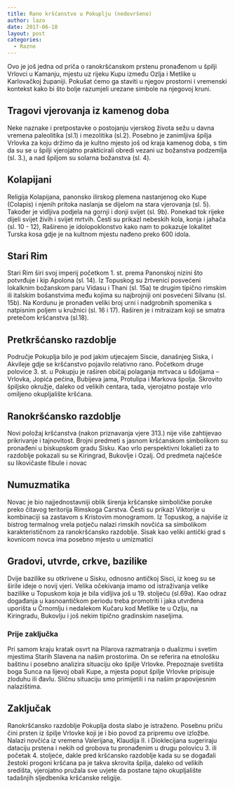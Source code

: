 ```yaml
---
title: Rano kršćanstvo u Pokuplju (nedovršeno)
author: lazo
date: 2017-06-10
layout: post
categories:
  - Razno
---
```




Ovo je još jedna od priča o ranokršćanskom prstenu pronađenom u špilji Vrlovci u Kamanju, mjestu uz rijeku Kupu između Ozlja i Metlike u Karlovačkoj županiji. Pokušat ćemo ga staviti u njegov prostorni i vremenski kontekst kako bi što bolje razumjeli urezane simbole na njegovoj kruni. 

## Tragovi vjerovanja iz kamenog doba
Neke naznake i pretpostavke o postojanju vjerskog života sežu u davna vremena paleolitika (sl.1) i mezolitika (sl.2).  Posebno je zanimljiva špilja Vrlovka za koju držimo da je kultno mjesto još od kraja kamenog doba, s tim da su se u špilji vjerojatno prakticirali obredi vezani uz božanstva podzemlja (sl. 3.), a nad špiljom su solarna božanstva (sl. 4). 

## Kolapijani
Religija Kolapijana, panonsko ilirskog plemena nastanjenog oko Kupe (Colapis) i njenih pritoka naslanja se dijelom na stara vjerovanja (sl. 5). Također je vidljiva podjela na gornji i donji svijet (sl. 9b). Ponekad tok rijeke dijeli svijet živih i svijet mrtvih. Česti su prikazI nebeskih kola, konja i jahača (sl. 10 - 12), Rašireno je idolopoklonstvo kako nam to pokazuje lokalitet Turska kosa gdje je na kultnom mjestu nađeno preko 600 idola.

## Stari Rim
Stari Rim širi svoj imperij početkom 1. st. prema Panonskoj nizini što  potvrđuje i kip Apolona (sl. 14). Iz Topuskog su žrtvenici posvećeni lokalknim božanskom paru Vidasu i Thani (sl. 15a) te drugim tipično rimskim ili italskim bošanstvima među kojima su najbrojniji oni posvećeni Silvanu (sl. 15b). Na Kordunu je pronađen veliki broj urni i nadgrobnih spomenika s natpisnim poljem u kružnici (sl. 16 i 17). Raširen je i mitraizam koji se smatra pretečom kršćanstva (sl.18).
## Pretkršćansko razdoblje 
Područje Pokuplja bilo je pod jakim utjecajem Siscie, današnjeg Siska, i Akvileje gdje se kršćanstvo pojavilo relativno rano. Početkom druge polovice  3. st. u Pokupju je raširen običaj polaganja mrtvaca u šđoljama – Vrlovka, Jopića pećina, Bubijeva jama, Protulipa i Markova špolja.   Skrovito špiljsko okružje, daleko od velikih centara, tada, vjerojatno postaje vrlo omiljeno okupljalište kršćana. 

## Ranokršćansko razdoblje
Novi položaj kršćanstva (nakon priznavanja vjere 313.) nije više zahtijevao prikrivanje i tajnovitost. Brojni predmeti s jasnom kršćanskom simbolikom su pronađeni u biskupskom gradu Sisku. Kao vrlo perspektivni lokalieti za to razdoblje pokazali su se Kiringrad, Bukovlje i Ozalj. Od predmeta najčešće su likovičaste fibule i novac

## Numuzmatika
Novac je bio najjednostavniji oblik širenja kršćanske simboličke poruke preko čitavog teritorija Rimskoga Carstva. Česti su prikazi Viktorije u kombinaciji sa zastavom s Kristovim monogramom. Iz Topuskog, a najviše iz bistrog termalnog vrela potječu nalazi rimskih novčića sa simbolikom karakterističnom za ranokršćansko razdoblje. Sisak kao veliki antički grad  s kovnicom novca ima posebno mjesto u umizmatici

## Gradovi, utvrde, crkve, bazilike
Dvije bazilike su otkrivene u Sisku, odnosno antičkoj Sisci, iz koeg su se širile ideje o novij vjeri. Velika očekivanja imamo od istraživanja velike bazilike u Topuskom koja je bila vidljiva još u 19. stoljeću (sl.69a). Kao odraz događanja u kasnoantičkom periodu treba promotriti i jaka utvrđena uporišta u Črnomlju i nedalekom Kučaru kod Metlike te u Ozlju, na Kiringradu, Bukovlju i još nekim tipično gradinskim naseljima.

### Prije zaključka
Pri samom kraju kratak osvrt na Pilarova razmatranja o dualizmu i svetim mjestima Starih Slavena na našim prostorima. On se referira na etnološku baštinu i posebno analizira situaciju oko špilje Vrlovke. Prepoznaje svetišta boga Sunca na lijevoj obali Kupe, a mjesta poput špilje Vrlovke pripisuje zloduhu ili đavlu. Sličnu situaciju smo primijetili i na našim prapovijesnim nalazištima. 

## Zaključak
Ranokršćansko razdoblje Pokuplja dosta slabo je istraženo. Posebnu priču čini prsten iz špilje Vrlovke koji je i bio povod za pripremu ove izložbe. Nalazi novčića iz vremena Valerijana, Klaudija II. i Dioklecijana sugeriraju dataciju prstena i nekih od grobova tu pronađenim u drugu polovicu 3. ili početak 4. stoljeće, dakle pred kršćansko razdoblje kada su se događali žestoki progoni kršćana pa je takva skrovita špilja, daleko od velikih središta, vjerojatno pružala sve uvjete da postane tajno okupljalište tadašnjih sljedbenika kršćanske religije.
